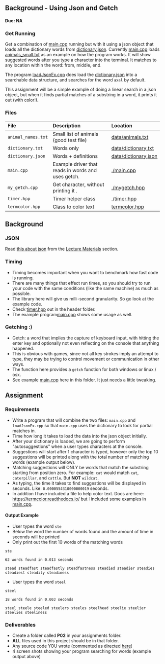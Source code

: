 ## Background - Using Json and Getch
#### Due: NA

### Get Running

Get a combination of [main.cpp](./main.cpp) running but with it using a json object that loads all the dictionary words from [dictionary.json](./data/dictionary.json). Currently [main.cpp](./main.cpp) loads [animals_small.txt](./data/animals_small.txt) as an example on how the program works. It will show suggested words after you type a character into the terminal. It matches to any location within the word: from, middle, end. 

The program [loadJsonEx.cpp](./loadJsonEx.cpp) does load the [dictionary.json](./data/dictionary.json) into a searchable data structure, and searches for the word `axal` by default. 

This assignment will be a simple example of doing a linear search in a json object, but when it finds partial matches of a substring in a word, it prints it out (with color!).


### Files

| File               | Description                                        | Location                                       |
| :----------------- | :------------------------------------------------- | :--------------------------------------------- |
| `animal_names.txt` | Small list of animals (good test file)             | [data/animals.txt](./data/animals.txt)         |
| `dictionary.txt`   | Words only                                         | [data/dictionary.txt](./data/dictionary.txt)   |
| `dictionary.json`  | Words + definitions                                | [data/dictionary.json](./data/dictionary.json) |
| `main.cpp`         | Example driver that reads in words and uses getch. | [./main.cpp](./main.cpp)                       |
| `my_getch.cpp`     | Get character, without printing it .               | [./mygetch.hpp](./mygetch.hpp)                 |
| `timer.hpp`        | Timer helper class                                 | [./timer.hpp](./timer.hpp)                     |
| `termcolor.hpp`    | Class to color text                                | [termcolor.hpp](termcolor.hpp)                 |

## Background

### JSON

Read [this about json](../../Lectures/LectureMaterials/16-Json/README.md) from the [Lecture Materials](../../Lectures/LectureMaterials/README.md) section.

### Timing

- Timing becomes important when you want to benchmark how fast code is running.
- There are many things that effect run times, so you should try to run your code with the same conditions (like the same machine) as much as possible.
- The library here will give us milli-second granularity. So go look at the example code.
- Check [timer.hpp](./heades/timer.hpp) out in the header folder. 
- The example program[main.cpp](main.cpp) shows some usage as well.

### Getching :)

- Getch: a word that implies the capture of keyboard input, with hitting the enter key and optionally not even reflecting on the console that anything happened.
- This is obvious with games, since not all key strokes imply an attempt to type, they may be trying to control movement or communication in other ways.
- The function here provides a `getch` function for both windows or linux / osx.  
- See example [main.cpp](main.cpp) here in this folder. It just needs a little tweaking.

## Assignment

### Requirements
- Write a program that will combine the two files: `main.cpp` and `loadJsonEx.cpp` so that `main.cpp` uses the dictionary to look for partial matches in. 
- Time how long it takes to load the data into the json object initially. 
- After your dictionary is loaded, we are going to perform "autosuggestions" when a user types characters at the console.
- Suggestions will start after 1 character is typed, however only the top 10 suggestions will be printed along with the total number of matching words (example output below).
- Matching suggestions will ONLY be words that match the substring starting from position zero. For example: `cat` would match `cat`, `caterpillar`, and `cattle`. But **NOT** `wildcat`.
- As typing, the time it takes to find suggestions will be displayed in seconds. Like: `0.0000554310000000019` seconds.
- In addition I have included a file to help color text. Docs are here: https://termcolor.readthedocs.io/ but I included some examples in [main.cpp](main.cpp).


#### Output Example

- User types the word `ste` 
- Below the word the number of words found and the amount of time in seconds will be printed
- Only print out the first 10 words of the matching words


```
ste

62 words found in 0.013 seconds

stead steadfast steadfastly steadfastness steadied steadier steadies steadiest steadily steadiness

```


- User types the word `steel` 

```
steel

18 words found in 0.003 seconds

steel steele steeled steelers steeles steelhead steelie steelier steelies steeliness 

```

### Deliverables

- Create a folder called **P02** in your assignments folder. 
- **ALL** files used in this project should be in that folder.
- Any source code YOU wrote (commented as directed [here](../../Resources/01-Comments/README.md))
- 4 screen shots showing your program searching for words (example output above)
